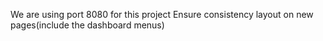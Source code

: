 We are using port 8080 for this project
Ensure consistency layout on new pages(include the dashboard menus)